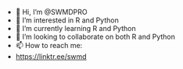 - 👋 Hi, I’m @SWMDPRO
- 👀 I’m interested in R and Python
- 🌱 I’m currently learning R and Python
- 💞️ I’m looking to collaborate on both R and Python
- 📫 How to reach me:
- https://linktr.ee/swmd
